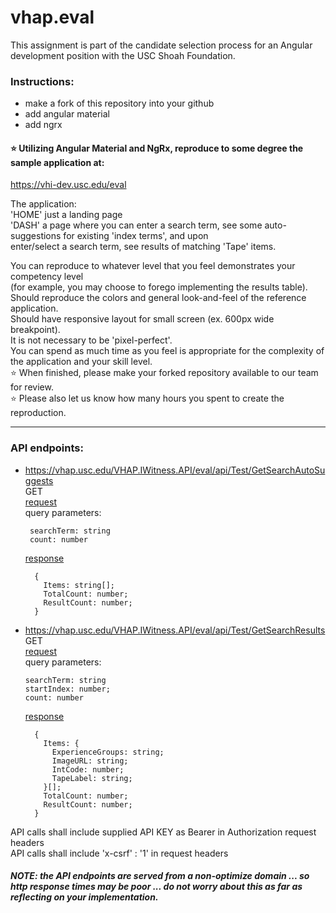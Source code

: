 # vhap.eval

This assignment is part of the candidate selection process for an Angular development position with the USC Shoah Foundation.

### Instructions:

- make a fork of this repository into your github
- add angular material
- add ngrx

#### ⭐ Utilizing Angular Material and NgRx, reproduce to some degree the sample application at:

https://vhi-dev.usc.edu/eval

The application:  
'HOME' just a landing page  
'DASH' a page where you can enter a search term, see some auto-suggestions for existing 'index terms', and upon  
enter/select a search term, see results of matching 'Tape' items.

You can reproduce to whatever level that you feel demonstrates your competency level  
(for example, you may choose to forego implementing the results table).  
Should reproduce the colors and general look-and-feel of the reference application.  
Should have responsive layout for small screen (ex. 600px wide breakpoint).  
It is not necessary to be 'pixel-perfect'.  
You can spend as much time as you feel is appropriate for the complexity of the application and your skill level.  
⭐ When finished, please make your forked repository available to our team for review.  
⭐ Please also let us know how many hours you spent to create the reproduction.

---

### API endpoints:

- https://vhap.usc.edu/VHAP.IWitness.API/eval/api/Test/GetSearchAutoSuggests  
   GET  
   <u>request</u>  
   query parameters:

  ```
   searchTerm: string
   count: number
  ```

  <u>response</u>

  ```
    {
      Items: string[];
      TotalCount: number;
      ResultCount: number;
    }
  ```

- https://vhap.usc.edu/VHAP.IWitness.API/eval/api/Test/GetSearchResults  
  GET  
   <u>request</u>  
   query parameters:

  ```
  searchTerm: string
  startIndex: number;
  count: number
  ```

  <u>response</u>

  ```
    {
      Items: {
        ExperienceGroups: string;
        ImageURL: string;
        IntCode: number;
        TapeLabel: string;
      }[];
      TotalCount: number;
      ResultCount: number;
    }
  ```

API calls shall include supplied API KEY as Bearer in Authorization request headers  
API calls shall include 'x-csrf' : '1' in request headers

##### _NOTE: the API endpoints are served from a non-optimize domain ... so http response times may be poor ... do not worry about this as far as reflecting on your implementation._
